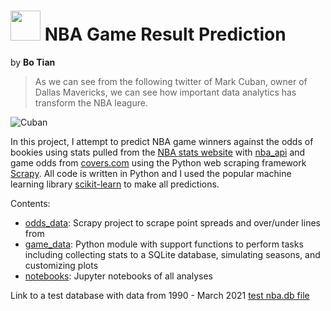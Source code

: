 # <img src="docs/assets/icons/favicon.ico" width="48"> NBA Game Result Prediction

by **Bo Tian**


> As we can see from the following twitter of Mark Cuban, owner of Dallas Mavericks, we can see how important data analytics has transform the NBA leagure.

![Cuban](https://github.com/tianbo137/Portfolio/blob/main/Images/cuban.png)


In this project, I attempt to predict NBA game winners against the odds of bookies using stats pulled from the [NBA stats website](http://stats.nba.com/) with [nba_api](https://github.com/swar/nba_api) and game odds from [covers.com](http://covers.com) using the Python web scraping framework [Scrapy](https://scrapy.org/). All code is written in Python and I used the popular machine learning library [scikit-learn](http://scikit-learn.org/stable/) to make all predictions.

Contents:

- [odds_data](): Scrapy project to scrape point spreads and over/under lines from
- [game_data](): Python module with support functions to perform tasks including collecting stats to a SQLite database, simulating seasons, and customizing plots
- [notebooks](): Jupyter notebooks of all analyses


Link to a test database with data from 1990 - March 2021 [test nba.db file](https://drive.google.com/file/d/10CBcCLv2N_neFL39ThykcudUVUv5xqLB/view?usp=sharing)
